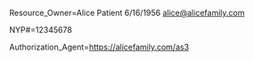 Resource_Owner=Alice Patient  6/16/1956  alice@alicefamily.com

NYP#=12345678

Authorization_Agent=https://alicefamily.com/as3

